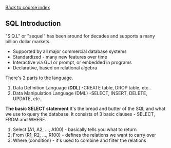 [Back to course index](../index.md)

## SQL Introduction

"S.Q.L" or "sequel" has been around for decades and supports a many billion dollar markets.

- Supported by all major commercial database systems
- Standardized - many new features over time
- Interactive via GUI or prompt, or embedded in programs
- Declarative, based on relational algebra

There's 2 parts to the language.

1. Data Definition Language (**DDL**)
   -CREATE table, DROP table, etc..
2. Data Manipulation Language (DML)
   -SELECT, INSERT, DELETE, UPDATE, etc..

**The basic SELECT statement**
It's the bread and butter of the SQL and what we use to query the database. It consists of 3 basic clauses - SELECT, FROM and WHERE.

1. Select (A1, A2, ..., A100) - basically tells you what to return
2. From (R1, R2, ..., R100) - defines the relations we want to carry over
3. Where (condition) - it's used to combine and filter the relations
